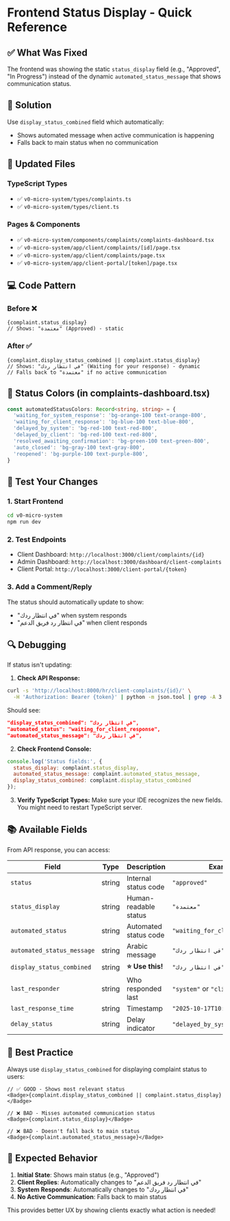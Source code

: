 # Frontend Status Display - Quick Reference

## ✅ What Was Fixed

The frontend was showing the static `status_display` field (e.g., "Approved", "In Progress") instead of the dynamic `automated_status_message` that shows communication status.

## 🎯 Solution

Use `display_status_combined` field which automatically:
- Shows automated message when active communication is happening
- Falls back to main status when no communication

## 📝 Updated Files

### TypeScript Types
- ✅ `v0-micro-system/types/complaints.ts`
- ✅ `v0-micro-system/types/client.ts`

### Pages & Components  
- ✅ `v0-micro-system/components/complaints/complaints-dashboard.tsx`
- ✅ `v0-micro-system/app/client/complaints/[id]/page.tsx`
- ✅ `v0-micro-system/app/client/complaints/page.tsx`
- ✅ `v0-micro-system/app/client-portal/[token]/page.tsx`

## 💻 Code Pattern

### Before ❌
```tsx
{complaint.status_display}
// Shows: "معتمدة" (Approved) - static
```

### After ✅
```tsx
{complaint.display_status_combined || complaint.status_display}
// Shows: "في انتظار ردك" (Waiting for your response) - dynamic
// Falls back to "معتمدة" if no active communication
```

## 🎨 Status Colors (in complaints-dashboard.tsx)

```typescript
const automatedStatusColors: Record<string, string> = {
  'waiting_for_system_response': 'bg-orange-100 text-orange-800',
  'waiting_for_client_response': 'bg-blue-100 text-blue-800',
  'delayed_by_system': 'bg-red-100 text-red-800',
  'delayed_by_client': 'bg-red-100 text-red-800',
  'resolved_awaiting_confirmation': 'bg-green-100 text-green-800',
  'auto_closed': 'bg-gray-100 text-gray-800',
  'reopened': 'bg-purple-100 text-purple-800',
}
```

## 🧪 Test Your Changes

### 1. Start Frontend
```bash
cd v0-micro-system
npm run dev
```

### 2. Test Endpoints
- Client Dashboard: `http://localhost:3000/client/complaints/{id}`
- Admin Dashboard: `http://localhost:3000/dashboard/client-complaints`
- Client Portal: `http://localhost:3000/client-portal/{token}`

### 3. Add a Comment/Reply
The status should automatically update to show:
- "في انتظار ردك" when system responds
- "في انتظار رد فريق الدعم" when client responds

## 🔍 Debugging

If status isn't updating:

1. **Check API Response:**
```bash
curl -s 'http://localhost:8000/hr/client-complaints/{id}/' \
  -H 'Authorization: Bearer {token}' | python -m json.tool | grep -A 3 "display_status"
```

Should see:
```json
"display_status_combined": "في انتظار ردك",
"automated_status": "waiting_for_client_response",
"automated_status_message": "في انتظار ردك",
```

2. **Check Frontend Console:**
```javascript
console.log('Status fields:', {
  status_display: complaint.status_display,
  automated_status_message: complaint.automated_status_message,
  display_status_combined: complaint.display_status_combined
});
```

3. **Verify TypeScript Types:**
Make sure your IDE recognizes the new fields. You might need to restart TypeScript server.

## 📚 Available Fields

From API response, you can access:

| Field | Type | Description | Example |
|-------|------|-------------|---------|
| `status` | string | Internal status code | `"approved"` |
| `status_display` | string | Human-readable status | `"معتمدة"` |
| `automated_status` | string | Automated status code | `"waiting_for_client_response"` |
| `automated_status_message` | string | Arabic message | `"في انتظار ردك"` |
| `display_status_combined` | string | **⭐ Use this!** | `"في انتظار ردك"` |
| `last_responder` | string | Who responded last | `"system"` or `"client"` |
| `last_response_time` | string | Timestamp | `"2025-10-17T10:41:45..."` |
| `delay_status` | string | Delay indicator | `"delayed_by_system"` or `null` |

## 🚀 Best Practice

Always use `display_status_combined` for displaying complaint status to users:

```tsx
// ✅ GOOD - Shows most relevant status
<Badge>{complaint.display_status_combined || complaint.status_display}</Badge>

// ❌ BAD - Misses automated communication status  
<Badge>{complaint.status_display}</Badge>

// ❌ BAD - Doesn't fall back to main status
<Badge>{complaint.automated_status_message}</Badge>
```

## 🎉 Expected Behavior

1. **Initial State**: Shows main status (e.g., "Approved")
2. **Client Replies**: Automatically changes to "في انتظار رد فريق الدعم"
3. **System Responds**: Automatically changes to "في انتظار ردك"
4. **No Active Communication**: Falls back to main status

This provides better UX by showing clients exactly what action is needed!

